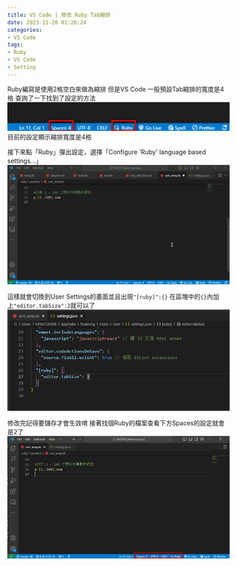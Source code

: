 ```yaml
---
title: VS Code | 修改 Ruby Tab縮排
date: 2023-11-20 01:26:24
categories: 
- VS Code
tags: 
- Ruby
- VS Code
- Setting
---
```


Ruby編寫是使用2格空白來做為縮排
但是VS Code 一般預設Tab縮排的寬度是4格
查詢了一下找到了設定的方法
 ![Alt text](./../uploads/vsSetRubyIndent/20231120_0133.png)
目前的設定顯示縮排寬度是4格


接下來點「Ruby」彈出設定，選擇「Configure 'Ruby' language based settings...」
![Alt text](./../uploads/vsSetRubyIndent/rubyTabSetting.gif)

這樣就會切換到User Settings的畫面並且出現```"[ruby]":{}```
在區塊中的```{}```內加上```"editor.tabSize":2```就可以了
![Alt text](./../uploads/vsSetRubyIndent/2023-11-20_015715.png)

修改完記得要儲存才會生效唷
接著找個Ruby的檔案查看下方Spaces的設定就會是2了
![Alt text](./../uploads/vsSetRubyIndent/2023-11-20_015833.png)

